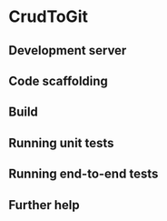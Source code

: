 # CrudToGit

## Development server

## Code scaffolding

## Build

## Running unit tests

## Running end-to-end tests

## Further help


